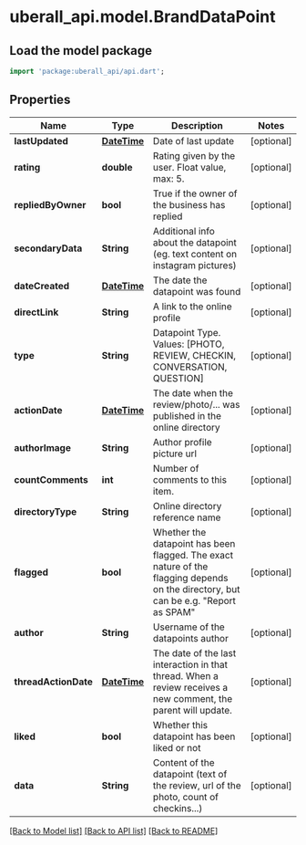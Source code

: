 # uberall_api.model.BrandDataPoint

## Load the model package
```dart
import 'package:uberall_api/api.dart';
```

## Properties
Name | Type | Description | Notes
------------ | ------------- | ------------- | -------------
**lastUpdated** | [**DateTime**](DateTime.md) | Date of last update | [optional] 
**rating** | **double** | Rating given by the user. Float value, max: 5. | [optional] 
**repliedByOwner** | **bool** | True if the owner of the business has replied | [optional] 
**secondaryData** | **String** | Additional info about the datapoint (eg. text content on instagram pictures) | [optional] 
**dateCreated** | [**DateTime**](DateTime.md) | The date the datapoint was found | [optional] 
**directLink** | **String** | A link to the online profile | [optional] 
**type** | **String** | Datapoint Type. Values: [PHOTO, REVIEW, CHECKIN, CONVERSATION, QUESTION] | [optional] 
**actionDate** | [**DateTime**](DateTime.md) | The date when the review/photo/... was published in the online directory | [optional] 
**authorImage** | **String** | Author profile picture url | [optional] 
**countComments** | **int** | Number of comments to this item. | [optional] 
**directoryType** | **String** | Online directory reference name | [optional] 
**flagged** | **bool** | Whether the datapoint has been flagged. The exact nature of the flagging depends on the directory, but can be e.g. \"Report as SPAM\" | [optional] 
**author** | **String** | Username of the datapoints author | [optional] 
**threadActionDate** | [**DateTime**](DateTime.md) | The date of the last interaction in that thread. When a review receives a new comment, the parent will update. | [optional] 
**liked** | **bool** | Whether this datapoint has been liked or not | [optional] 
**data** | **String** | Content of the datapoint (text of the review, url of the photo, count of checkins...) | [optional] 

[[Back to Model list]](../README.md#documentation-for-models) [[Back to API list]](../README.md#documentation-for-api-endpoints) [[Back to README]](../README.md)


